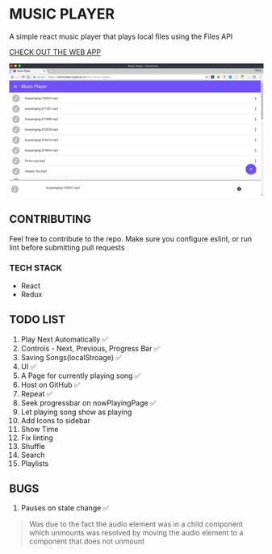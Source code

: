 # MUSIC PLAYER

 A simple react music player that plays local files using the Files API 

 [CHECK OUT THE WEB APP](https://ashinzekene.github.io/react-music-player)

  ![React-music-player](image.png)

## CONTRIBUTING

Feel free to contribute to the repo. Make sure you configure eslint, or run lint before submitting pull requests
### TECH STACK
- React
- Redux

## TODO LIST

1. Play Next Automatically ✅
1. Controls - Next, Previous, Progress Bar ✅
1. Saving Songs(localStroage) ✅
1. UI ✅
1. A Page for currently playing song ✅
1. Host on GitHub ✅
1. Repeat ✅
1. Seek progressbar on nowPlayingPage ✅
1. Let playing song show as playing
1. Add Icons to sidebar
1. Show Time
1. Fix linting
1. Shuffle
1. Search
1. Playlists

## BUGS

1. Pauses on state change ✅
  > Was due to the fact the audio element was in a child component which unmounts
  > was resolved by moving the audio element to a component that does not unmount